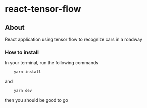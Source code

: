 # react-tensor-flow

## About

React application using tensor flow to recognize cars in a roadway

### How to install 
In your terminal, run the following commands 

```bash
	yarn install 
```

and

```bash
	yarn dev 
```

then you should be good to go